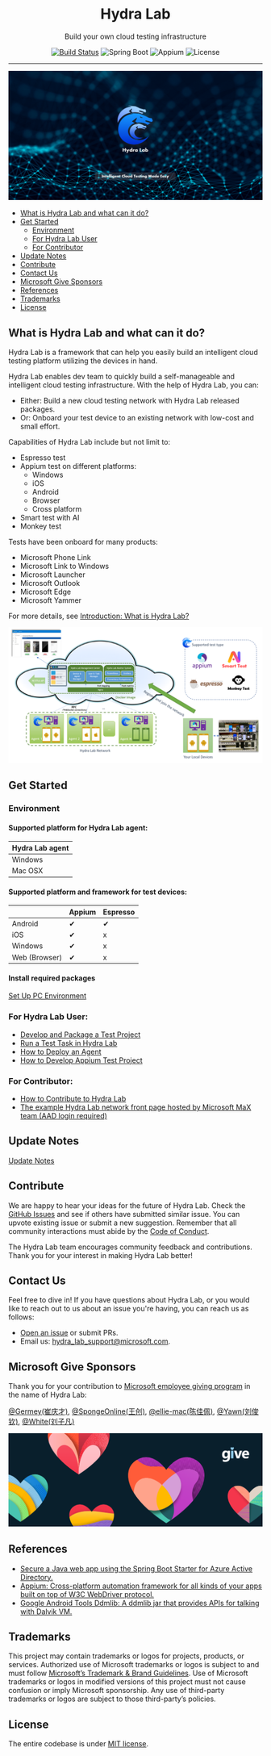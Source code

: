 <h1 align="center">Hydra Lab</h1>
<p align="center">Build your own cloud testing infrastructure</p>
<div align="center">

[![Build Status](https://dlwteam.visualstudio.com/Next/_apis/build/status/HydraLab-CI?branchName=main)](https://dlwteam.visualstudio.com/Next/_build/latest?definitionId=743&branchName=main)
![Spring Boot](https://img.shields.io/badge/Spring%20Boot-v2.2.5-blue)
![Appium](https://img.shields.io/badge/Appium-v8.0.0-yellow)
![License](https://img.shields.io/badge/license-MIT-green)
</div>

---

![Logo](docs/images/banner-made-easy.png)

- [What is Hydra Lab and what can it do?](#what-is)
- [Get Started](#get-started)
    - [Environment](#environment)
    - [For Hydra Lab User](#for-user)
    - [For Contributor](#for-contributor)
- [Update Notes](#update)
- [Contribute](#contribute)
- [Contact Us](#contact)
- [Microsoft Give Sponsors](#ms-give)
- [References](#references)
- [Trademarks](#trademarks)  
- [License](#license)


<span id="what-is"></span>
## What is Hydra Lab and what can it do?

Hydra Lab is a framework that can help you easily build an intelligent cloud testing platform utilizing the devices in hand.

Hydra Lab enables dev team to quickly build a self-manageable and intelligent cloud testing infrastructure. With the help of Hydra Lab, you can:

- Either: Build a new cloud testing network with Hydra Lab released packages.
- Or: Onboard your test device to an existing network with low-cost and small effort.

Capabilities of Hydra Lab include but not limit to:
- Espresso test
- Appium test on different platforms:
  - Windows
  - iOS
  - Android
  - Browser
  - Cross platform
- Smart test with AI
- Monkey test

Tests have been onboard for many products:
- Microsoft Phone Link
- Microsoft Link to Windows
- Microsoft Launcher
- Microsoft Outlook
- Microsoft Edge
- Microsoft Yammer

For more details, see [Introduction: What is Hydra Lab?](https://github.com/microsoft/HydraLab/wiki)

![Tech Architecture](docs/images/technical_architecture.png)

<span id="get-started"></span>
## Get Started

<span id="environment"></span>
### Environment

#### Supported platform for Hydra Lab agent:

|Hydra Lab agent|
|---- |
| Windows | 
| Mac OSX  |

#### Supported platform and framework for test devices:

|  | Appium | Espresso | 
| ---- |---- |---- |
|Android| &#10004; | &#10004; |
|iOS|&#10004; | x | x |
|Windows|&#10004; | x | 
|Web (Browser)|&#10004; | x | 

#### Install required packages
[Set Up PC Environment](https://github.com/microsoft/HydraLab/wiki/3.-How-to-Deploy-an-Agent#1-set-up-pc-environment)

<span id="for-user"></span>
### For Hydra Lab User:

- [Develop and Package a Test Project](https://github.com/microsoft/HydraLab/wiki/1.-Get-Started-%E2%80%94-Develop-and-Package-a-Test-Project)
- [Run a Test Task in Hydra Lab](https://github.com/microsoft/HydraLab/wiki/2.-Get-Started-%E2%80%94-Run-a-Test-Task-in-Hydra-Lab)
- [How to Deploy an Agent](https://github.com/microsoft/HydraLab/wiki/3.-How-to-Deploy-an-Agent)
- [How to Develop Appium Test Project](https://github.com/microsoft/HydraLab/wiki/4.-How-to-Develop-Appium-Test-Project)

<span id="for-contributor"></span>
### For Contributor:

- [How to Contribute to Hydra Lab](https://github.com/microsoft/HydraLab/wiki/5.-How-to-Contribute-to-Hydra-Lab)
- [The example Hydra Lab network front page hosted by Microsoft MaX team (AAD login required)](https://hydradevicenetwork.azurewebsites.net/portal/index.html#/)

<span id="update"></span>
## Update Notes

[Update Notes](https://github.com/microsoft/HydraLab/wiki/8.-Update-Notes)

<span id="contribute"></span>
## Contribute

We are happy to hear your ideas for the future of Hydra Lab. Check the [GitHub Issues](https://github.com/microsoft/Hydra-Lab/issues) and see if others have submitted similar issue. You can upvote existing issue or submit a new suggestion. Remember that all community interactions must abide by the [Code of Conduct](https://github.com/microsoft/Hydra-Lab/blob/main/CODE_OF_CONDUCT.md).

The Hydra Lab team encourages community feedback and contributions. Thank you for your interest in making Hydra Lab better!

<!--TODO: Generate an image of contributors to keep our README.md in sync. The image can be generated after the status of repo is public.  -->
<!--TODO: For more details, please refer: https://contrib.rocks/preview?repo=microsoft%2Fjust  -->

<span id="contact"></span>
## Contact Us

Feel free to dive in! If you have questions about Hydra Lab, or you would like to reach out to us about an issue you're having, you can reach us as follows:
- [Open an issue](https://github.com/microsoft/HydraLab/issues) or submit PRs.
- Email us: [hydra_lab_support@microsoft.com](mailto:hydra_lab_support@microsoft.com).

<span id="ms-give"></span>
## Microsoft Give Sponsors

Thank you for your contribution to [Microsoft employee giving program](https://aka.ms/msgive) in the name of Hydra Lab:

[@Germey(崔庆才)](https://github.com/Germey), [@SpongeOnline(王创)](https://github.com/SpongeOnline), [@ellie-mac(陈佳佩)](https://github.com/ellie-mac), [@Yawn(刘俊钦)](https://github.com/Aqinqin48), [@White(刘子凡)](https://github.com/jkfhklh)

![Microsoft Give](docs/images/Give_WebBanner.png)

<span id="references"></span>
## References

- [Secure a Java web app using the Spring Boot Starter for Azure Active Directory.](https://docs.microsoft.com/en-us/azure/developer/java/spring-framework/configure-spring-boot-starter-java-app-with-azure-active-directory) 
- [Appium: Cross-platform automation framework for all kinds of your apps built on top of W3C WebDriver protocol.](https://github.com/appium/appium)
- [Google Android Tools Ddmlib: A ddmlib jar that provides APIs for talking with Dalvik VM.](https://android.googlesource.com/platform/tools/base/+/master/ddmlib/)

<span id="trademarks"></span>
## Trademarks

This project may contain trademarks or logos for projects, products, or services. Authorized use of Microsoft trademarks or logos is subject to and must follow [Microsoft’s Trademark & Brand Guidelines](https://www.microsoft.com/en-us/legal/intellectualproperty/trademarks/usage/general). Use of Microsoft trademarks or logos in modified versions of this project must not cause confusion or imply Microsoft sponsorship. Any use of third-party trademarks or logos are subject to those third-party’s policies.

<span id="license"></span>
## License

The entire codebase is under [MIT license](https://github.com/microsoft/HydraLab/blob/main/LICENSE).
